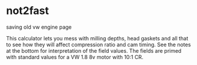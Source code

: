 # not2fast
saving old vw engine page

This calculator lets you mess with milling depths, head gaskets and all that to see how they will affect compression ratio and cam timing. See the notes at the bottom for interpretation of the field values. The fields are primed with standard values for a VW 1.8 8v motor with 10:1 CR.
